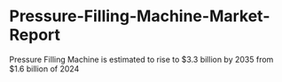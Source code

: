 # Pressure-Filling-Machine-Market-Report
Pressure Filling Machine is estimated to rise to $3.3 billion by 2035 from $1.6 billion of 2024
